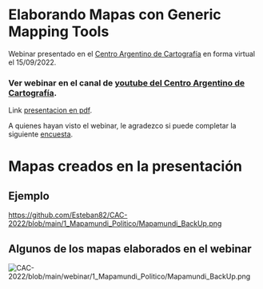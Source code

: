 # Elaborando Mapas con Generic Mapping Tools

Webinar presentado en el [Centro Argentino de Cartografía](https://centroargentinodecartografia.org/2022/09/webinar-gratuito-elaboracion-de-mapas-con-generic-mapping-tools/) en forma virtual el 15/09/2022.

### Ver webinar en el canal de [youtube del Centro Argentino de Cartografía](https://www.youtube.com/watch?v=tXKto-_HmnM).

Link [presentacion en pdf](https://github.com/Esteban82/CAC-2022/blob/main/Esteban_2022_Webinar%20CAC.pdf).

A quienes hayan visto el webinar, le agradezco si puede completar la siguiente [encuesta](https://docs.google.com/forms/d/e/1FAIpQLSf3Us3XD0mtk70tDMNuGhfd385omDr3ObRLnWQyyzKHpqo8sQ/viewform?usp=sf_link).

# Mapas creados en la presentación

## Ejemplo 

https://github.com/Esteban82/CAC-2022/blob/main/1_Mapamundi_Politico/Mapamundi_BackUp.png

## Algunos de los mapas elaborados en el webinar

![`CAC-2022/blob/main/webinar/1_Mapamundi_Politico/Mapamundi_BackUp.png`](webinar/Mapa1.png)

